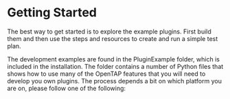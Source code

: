 # Getting Started
The best way to get started is to explore the example plugins. First build them and then use the steps and resources to create and run a simple test plan.

The development examples are found in the PluginExample folder, which is included in the installation. The folder contains a number of Python files that shows how to use many of the OpenTAP features that you will need to develop you own plugins.
The process depends a bit on which platform you are on, please follow one of the following:

